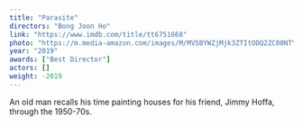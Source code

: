 ```yaml
---
title: "Parasite"
directors: "Bong Joon Ho"
link: "https://www.imdb.com/title/tt6751668"
photo: "https://m.media-amazon.com/images/M/MV5BYWZjMjk3ZTItODQ2ZC00NTY5LWE0ZDYtZTI3MjcwN2Q5NTVkXkEyXkFqcGdeQXVyODk4OTc3MTY@._V1_.jpg"
year: "2019"
awards: ["Best Director"]
actors: []
weight: -2019
---
```

An old man recalls his time painting houses for his friend, Jimmy Hoffa, through the 1950-70s.